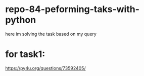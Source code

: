 # repo-84-peforming-taks-with-python
here im solving the task based on my query 

# for task1:

https://py4u.org/questions/73592405/
